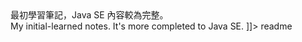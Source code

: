 <snippet>
  <content><![CDATA[
# ${1:notes}

最初學習筆記，Java SE 內容較為完整。<br>
My initial-learned notes. It's more completed to Java SE. 
]]></content>
  <tabTrigger>readme</tabTrigger>
</snippet>